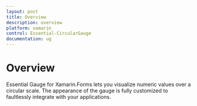```yaml
---
layout: post
title: Overview
description: overview
platform: xamarin
control: Essential-CircularGauge
documentation: ug
---
```


# Overview

Essential Gauge for Xamarin.Forms lets you visualize numeric values over a circular scale. The appearance of the gauge is fully customized to faultlessly integrate with your applications.

